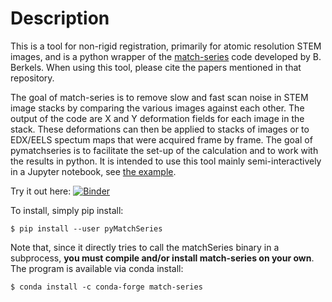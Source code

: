 # Description
This is a tool for non-rigid registration, primarily for atomic resolution STEM images, and is a python wrapper of the [match-series](https://github.com/berkels/match-series) code developed by B. Berkels. When using this tool, please cite the papers mentioned in that repository. 

The goal of match-series is to remove slow and fast scan noise in STEM image stacks by comparing the various images against each other. The output of the code are X and Y deformation fields for each image in the stack. These deformations can then be applied to stacks of images or to EDX/EELS spectum maps that were acquired frame by frame. The goal of pymatchseries is to facilitate the set-up of the calculation and to work with the results in python. It is intended to use this tool mainly semi-interactively in a Jupyter notebook, see [the example](https://github.com/din14970/pyMatchSeries/blob/master/examples/example.ipynb).

Try it out here:
[![Binder](https://mybinder.org/badge_logo.svg)](https://mybinder.org/v2/gh/din14970/pyMatchSeries/testing)

To install, simply pip install:
```
$ pip install --user pyMatchSeries
```

Note that, since it directly tries to call the matchSeries binary in a subprocess, **you must compile and/or install match-series on your own**. The program is available via conda install:

```
$ conda install -c conda-forge match-series
```
